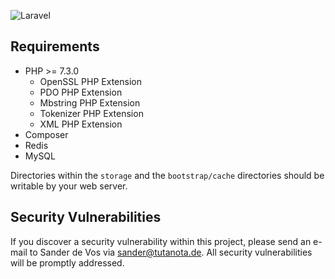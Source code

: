 ![Laravel](https://github.com/sander3/soved/workflows/Laravel/badge.svg)

## Requirements

- PHP >= 7.3.0
  - OpenSSL PHP Extension
  - PDO PHP Extension
  - Mbstring PHP Extension
  - Tokenizer PHP Extension
  - XML PHP Extension
- Composer
- Redis
- MySQL

Directories within the `storage` and the `bootstrap/cache` directories should be writable by your web server.

## Security Vulnerabilities

If you discover a security vulnerability within this project, please send an e-mail to Sander de Vos via [sander@tutanota.de](mailto:sander@tutanota.de). All security vulnerabilities will be promptly addressed.
